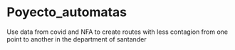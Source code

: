 # Poyecto_automatas
Use data from covid and NFA to create routes with less contagion from one point to another in the department of santander
